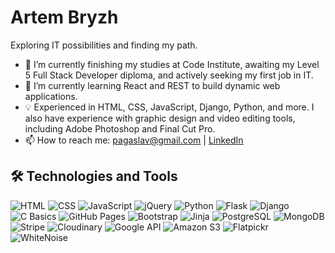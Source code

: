 # Artem Bryzh
Exploring IT possibilities and finding my path.

- 🔭 I’m currently finishing my studies at Code Institute, awaiting my Level 5 Full Stack Developer diploma, and actively seeking my first job in IT.
- 🌱 I’m currently learning React and REST to build dynamic web applications.
- 💡 Experienced in HTML, CSS, JavaScript, Django, Python, and more. I also have experience with graphic design and video editing tools, including Adobe Photoshop and Final Cut Pro.
- 📫 How to reach me: [pagaslav@gmail.com](mailto:pagaslav@gmail.com) | [LinkedIn](https://www.linkedin.com/in/вашusername)

## 🛠️ Technologies and Tools
![HTML](https://img.shields.io/badge/-HTML-E34F26?style=flat&logo=html5&logoColor=white)
![CSS](https://img.shields.io/badge/-CSS-1572B6?style=flat&logo=css3&logoColor=white)
![JavaScript](https://img.shields.io/badge/-JavaScript-F7DF1E?style=flat&logo=javascript&logoColor=black)
![jQuery](https://img.shields.io/badge/-jQuery-0769AD?style=flat&logo=jquery&logoColor=white)
![Python](https://img.shields.io/badge/-Python-3776AB?style=flat&logo=python&logoColor=white)
![Flask](https://img.shields.io/badge/-Flask-000000?style=flat&logo=flask&logoColor=white)
![Django](https://img.shields.io/badge/-Django-092E20?style=flat&logo=django&logoColor=white)
![C Basics](https://img.shields.io/badge/-C-00599C?style=flat&logo=c&logoColor=white)
![GitHub Pages](https://img.shields.io/badge/-GitHub%20Pages-181717?style=flat&logo=github&logoColor=white)
![Bootstrap](https://img.shields.io/badge/-Bootstrap-7952B3?style=flat&logo=bootstrap&logoColor=white)
![Jinja](https://img.shields.io/badge/-Jinja-B41717?style=flat&logo=jinja&logoColor=white)
![PostgreSQL](https://img.shields.io/badge/-PostgreSQL-336791?style=flat&logo=postgresql&logoColor=white)
![MongoDB](https://img.shields.io/badge/-MongoDB-47A248?style=flat&logo=mongodb&logoColor=white)
![Stripe](https://img.shields.io/badge/-Stripe-008CDD?style=flat&logo=stripe&logoColor=white)
![Cloudinary](https://img.shields.io/badge/-Cloudinary-3448C5?style=flat&logo=cloudinary&logoColor=white)
![Google API](https://img.shields.io/badge/-Google%20API-4285F4?style=flat&logo=google&logoColor=white)
![Amazon S3](https://img.shields.io/badge/-Amazon%20S3-569A31?style=flat&logo=amazon-aws&logoColor=white)
![Flatpickr](https://img.shields.io/badge/-Flatpickr-FF69B4?style=flat&logo=javascript&logoColor=white)
![WhiteNoise](https://img.shields.io/badge/-WhiteNoise-222222?style=flat&logo=django&logoColor=white)
